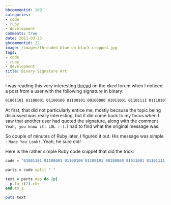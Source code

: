 ```yaml
---
bbcommentid: 109
categories:
- code
- ruby
- development
comments: true
date: 2011-03-23
ghcommentid: 22
image: /images/threaded-blue-on-black-cropped.jpg
tags:
- code
- ruby
- development
title: Binary Signature Art
---
```


I was reading this very interesting [thread](http://forums.xkcd.com/viewtopic.php?f=7&t=11765) on the xkcd forum when I noticed a post from a user with the following signature in binary:

```bash
01001101 01100001 01100100 01100101 00100000 01011001 01101111 01110101 00100000 01001100 01101111 01101111 01101011 00100001"
```

At first, that did not particularly entice me, mostly because the topic being discussed was really interesting, but it did come back to my focus when I saw that another user had quoted the signature, along with the comment `Yeah, you know it. LOL :-)`. I had to find what the original message was.

So couple of minutes of Ruby later, I figured it out. His message was simple - `Made You Look!`. Yeah, he sure did!

Here is the rather simple Ruby code snippet that did the trick:

```ruby
code = "01001101 01100001 01100100 01100101 00100000 01011001 01101111 01110101 00100000 01001100 01101111 01101111 01101011 00100001"

parts = code.split " "

text = parts.map do |p|
  p.to_i(2).chr
end.to_s

puts text
```